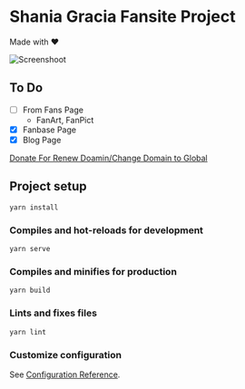 # Shania Gracia Fansite Project

Made with ❤️

![Screenshoot](https://i.ibb.co/7gFw1wt/screenshot.png)

## To Do

- [ ] From Fans Page
    - FanArt, FanPict
- [x] Fanbase Page
- [x] Blog Page

[Donate For Renew Doamin/Change Domain to Global](https://saweria.co/shngrc)

## Project setup
```
yarn install
```

### Compiles and hot-reloads for development
```
yarn serve
```

### Compiles and minifies for production
```
yarn build
```

### Lints and fixes files
```
yarn lint
```

### Customize configuration
See [Configuration Reference](https://cli.vuejs.org/config/).
